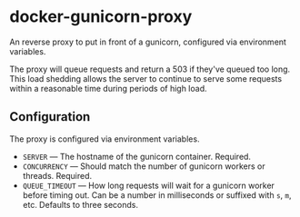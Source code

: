 # docker-gunicorn-proxy

An reverse proxy to put in front of a gunicorn, configured via environment
variables.

The proxy will queue requests and return a 503 if they've queued too long.
This load shedding allows the server to continue to serve some requests within
a reasonable time during periods of high load.

## Configuration

The proxy is configured via environment variables.

* `SERVER` — The hostname of the gunicorn container.  Required.
* `CONCURRENCY` — Should match the number of gunicorn workers or threads.
  Required.
* `QUEUE_TIMEOUT` — How long requests will wait for a gunicorn worker before
  timing out.  Can be a number in milliseconds or suffixed with `s`, `m`, etc.
  Defaults to three seconds.
